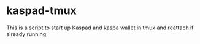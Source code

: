 # kaspad-tmux
 This is a script to start up Kaspad and kaspa wallet in tmux and reattach if already running
